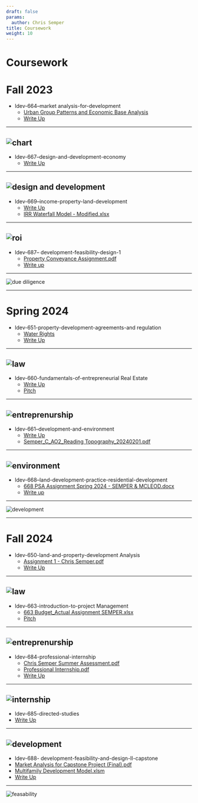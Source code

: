 ```yaml
---
draft: false
params:
  author: Chris Semper 
title: Coursework 
weight: 10
---
```


# Coursework 

# Fall 2023

- ldev-664–market analysis-for-development
  - [Urban Group Patterns and Economic Base Analysis](https://killakam3084.github.io/semper/assets/2-dropdowns/academics/3-coursework/fall-2023/ldev-664–market%20analysis-for-development/Urban%20Growth%20Patterns%20and%20Economic%20Base%20Analysis.pdf)
  - [Write Up](https://killakam3084.github.io/semper/assets/2-dropdowns/academics/3-coursework/fall-2023/ldev-664–market%20analysis-for-development/Write-Up.docx)
---
![chart](https://killakam3084.github.io/semper/assets/2-dropdowns/academics/3-coursework/fall-2023/ldev-664–market%20analysis-for-development/photo.jpg)
---
- ldev-667–design-and-development-economy
  - [Write Up](https://killakam3084.github.io/semper/assets/2-dropdowns/academics/3-coursework/fall-2023/ldev-667–design-and-development-economy/Write-Up.docx)
---
![design and development](https://killakam3084.github.io/semper/assets/2-dropdowns/academics/3-coursework/fall-2023/ldev-667–design-and-development-economy/photo.jpg)
---
- ldev-669–income-property-land-development
  - [Write Up](https://killakam3084.github.io/semper/assets/2-dropdowns/academics/3-coursework/fall-2023/ldev-669–income-property-land-development/Write-Up.docx)
  - [IRR Waterfall Model - Modified.xlsx](https://killakam3084.github.io/semper/assets/2-dropdowns/academics/3-coursework/fall-2023/ldev-669–income-property-land-development/IRR%20Waterfall%20Model%20-%20Modified.xlsx)
---
![roi](https://killakam3084.github.io/semper/assets/2-dropdowns/academics/3-coursework/fall-2023/ldev-669–income-property-land-development/photo.webp)
---
- ldev-687– development-feasibility-design-1
  - [Property Conveyance Assignment.pdf](https://killakam3084.github.io/semper/assets/2-dropdowns/academics/3-coursework/fall-2023/ldev-687–%20development-feasibility-design-I/Property%20Conveyance%20Assignment.pdf)
  - [Write up](https://killakam3084.github.io/semper/assets/2-dropdowns/academics/3-coursework/fall-2023/ldev-687–%20development-feasibility-design-I/Write-Up.docx)
---
  ![due diligence](https://killakam3084.github.io/semper/assets/2-dropdowns/academics/3-coursework/fall-2023/ldev-687–%20development-feasibility-design-I/photo.jpg)

---
# Spring 2024

- ldev-651-property-development-agreements-and regulation 
  - [Water Rights](https://killakam3084.github.io/semper/assets/2-dropdowns/academics/3-coursework/spring-2024/ldev-651-property-development-agreements-and%20regulation/water-rights.pdf)
  - [Write Up](https://killakam3084.github.io/semper/assets/2-dropdowns/academics/3-coursework/spring-2024/ldev-651-property-development-agreements-and%20regulation/Write-Up.docx)
---
![law](https://killakam3084.github.io/semper/assets/2-dropdowns/academics/3-coursework/spring-2024/ldev-651-property-development-agreements-and%20regulation/real-estate-law.jpg)
---
- ldev-660-fundamentals-of-entrepreneurial Real Estate 
  - [Write Up](https://killakam3084.github.io/semper/assets/2-dropdowns/academics/3-coursework/spring-2024/ldev-660-fundamentals-of-entrepreneurial%20Real%20Estate/Write-Up.docx)
  - [Pitch](https://killakam3084.github.io/semper/assets/2-dropdowns/academics/3-coursework/spring-2024/ldev-660-fundamentals-of-entrepreneurial%20Real%20Estate/full-pitch-a.pdf)
---
![entreprenurship](https://killakam3084.github.io/semper/assets/2-dropdowns/academics/3-coursework/spring-2024/ldev-660-fundamentals-of-entrepreneurial%20Real%20Estate/real-estate-entreprenurship.png)
---
- ldev-661–development-and-environment 
  - [Write Up](https://killakam3084.github.io/semper/assets/2-dropdowns/academics/3-coursework/spring-2024/ldev-661–development-and-environment/Write-Up.docx)
  - [Semper_C_AO2_Reading Topography_20240201.pdf](https://killakam3084.github.io/semper/assets/2-dropdowns/academics/3-coursework/spring-2024/ldev-661–development-and-environment/Semper_C_AO2_Reading%20Topography_20240201.pdf)
---
![environment](https://killakam3084.github.io/semper/assets/2-dropdowns/academics/3-coursework/spring-2024/ldev-661–development-and-environment/photo.jpg)
---
- ldev-668–land-development-practice-residential-development 
  - [668 PSA Assignment Spring 2024 - SEMPER & MCLEOD.docx](https://killakam3084.github.io/semper/assets/2-dropdowns/academics/3-coursework/spring-2024/ldev-668–land-development-practice-residential-development/668%20PSA%20Assignment%20Spring%202024%20-%20SEMPER%20%26%20MCLEOD.docx)
  - [Write up](https://killakam3084.github.io/semper/assets/2-dropdowns/academics/3-coursework/spring-2024/ldev-668–land-development-practice-residential-development/Write-Up.docx)
---
  ![development](https://killakam3084.github.io/semper/assets/2-dropdowns/academics/3-coursework/spring-2024/ldev-668–land-development-practice-residential-development/photo.jpg)

---

# Fall 2024

- ldev-650-land-and-property-development Analysis 
  - [Assignment 1 - Chris Semper.pdf](https://killakam3084.github.io/semper/assets/2-dropdowns/academics/3-coursework/fall-2024/ldev-650-land-and-property-development%20Analysis/Assignment%201%20-%20Chris%20Semper.pdf)
  - [Write Up](https://killakam3084.github.io/semper/assets/2-dropdowns/academics/3-coursework/fall-2024/ldev-650-land-and-property-development%20Analysis/Write-Up.docx)
---
![law](https://killakam3084.github.io/semper/assets/2-dropdowns/academics/3-coursework/fall-2024/ldev-650-land-and-property-development%20Analysis/photo.png)
---
- ldev-663-introduction-to-project Management 
  - [663 Budget_Actual Assignment SEMPER.xlsx](https://killakam3084.github.io/semper/assets/2-dropdowns/academics/3-coursework/fall-2024/ldev-663-introduction-to-project%20Management/663%20Budget_Actual%20Assignment%20SEMPER.xlsx)
  - [Pitch](https://killakam3084.github.io/semper/assets/2-dropdowns/academics/3-coursework/fall-2024/ldev-663-introduction-to-project%20Management/Write-Up.docx)
---
![entreprenurship](https://killakam3084.github.io/semper/assets/2-dropdowns/academics/3-coursework/fall-2024/ldev-663-introduction-to-project%20Management/photo.jpg)
---
- ldev-684-professional-internship 
  - [Chris Semper Summer Assessment.pdf](https://killakam3084.github.io/semper/assets/2-dropdowns/academics/3-coursework/fall-2024/ldev-684-professional-nternship/Chris%20Semper%20Summer%20Assessment.pdf)
  - [Professional Internship.pdf](https://killakam3084.github.io/semper/assets/2-dropdowns/academics/3-coursework/fall-2024/ldev-684-professional-nternship/Professional%20Internship.pdf)
  - [Write Up](https://killakam3084.github.io/semper/assets/2-dropdowns/academics/3-coursework/fall-2024/ldev-684-professional-nternship/Write-Up.docx)
---
![internship](https://killakam3084.github.io/semper/assets/2-dropdowns/academics/3-coursework/fall-2024/ldev-684-professional-nternship/photo.jpg)
---
-  ldev-685-directed-studies
  - [Write Up](https://killakam3084.github.io/semper/assets/2-dropdowns/academics/3-coursework/fall-2024/ldev-685-%20directed-studies/Write-Up.docx)
---
  ![development](https://killakam3084.github.io/semper/assets/2-dropdowns/academics/3-coursework/fall-2024/ldev-685-%20directed-studies/photo.png)
---
-  ldev-688- development-feasibility-and-design-II-capstone 
  - [Market Analysis for Capstone Project (Final).pdf](https://killakam3084.github.io/semper/assets/2-dropdowns/academics/3-coursework/fall-2024/ldev-688-%20development-feasibility-and-design-II-capstone/Market%20Analysis%20for%20Capstone%20Project%20(Final).pdf)
  - [Multifamily Development Model.xlsm](https://killakam3084.github.io/semper/assets/2-dropdowns/academics/3-coursework/fall-2024/ldev-688-%20development-feasibility-and-design-II-capstone/Multifamily%20Development%20Model.xlsm)
  - [Write Up](https://killakam3084.github.io/semper/assets/2-dropdowns/academics/3-coursework/fall-2024/ldev-688-%20development-feasibility-and-design-II-capstone/Write-Up.docx)
---
  ![feasability](https://killakam3084.github.io/semper/assets/2-dropdowns/academics/3-coursework/fall-2024/ldev-688-%20development-feasibility-and-design-II-capstone/photo.png)